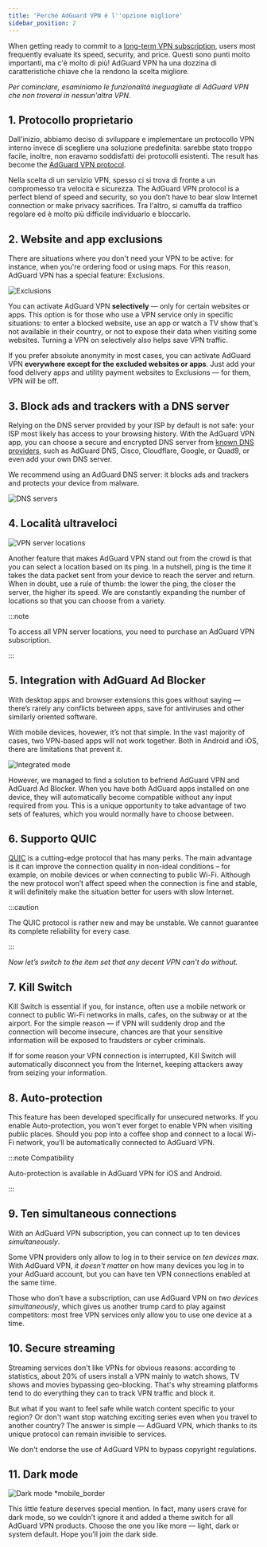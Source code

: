 ```yaml
---
title: 'Perché AdGuard VPN è l''opzione migliore'
sidebar_position: 2
---
```


When getting ready to commit to a [long-term VPN subscription](/general/subscription), users most frequently evaluate its speed, security, and price. Questi sono punti molto importanti, ma c'è molto di più! AdGuard VPN ha una dozzina di caratteristiche chiave che la rendono la scelta migliore.

*Per cominciare, esaminiamo le funzionalità ineguagliate di AdGuard VPN che non troverai in nessun'altra VPN.*

## 1. Protocollo proprietario

Dall'inizio, abbiamo deciso di sviluppare e implementare un protocollo VPN interno invece di scegliere una soluzione predefinita: sarebbe stato troppo facile, inoltre, non eravamo soddisfatti dei protocolli esistenti. The result has become the [AdGuard VPN protocol](/general/adguard-vpn-protocol).

Nella scelta di un servizio VPN, spesso ci si trova di fronte a un compromesso tra velocità e sicurezza. The AdGuard VPN protocol is a perfect blend of speed and security, so you don’t have to bear slow Internet connection or make privacy sacrifices. Tra l'altro, si camuffa da traffico regolare ed è molto più difficile individuarlo e bloccarlo.

## 2. Website and app exclusions

There are situations where you don't need your VPN to be active: for instance, when you're ordering food or using maps. For this reason, AdGuard VPN has a special feature: Exclusions.

![Exclusions](https://cdn.adguard.com/content/blog/articles/adguard-vpn/exclusions-en.png)

You can activate AdGuard VPN **selectively** — only for certain websites or apps. This option is for those who use a VPN service only in specific situations: to enter a blocked website, use an app or watch a TV show that's not available in their country, or not to expose their data when visiting some websites. Turning a VPN on selectively also helps save VPN traffic.

If you prefer absolute anonymity in most cases, you can activate AdGuard VPN **everywhere except for the excluded websites or apps**. Just add your food delivery apps and utility payment websites to Exclusions — for them, VPN will be off.

## 3. Block ads and trackers with a DNS server

Relying on the DNS server provided by your ISP by default is not safe: your ISP most likely has access to your browsing history. With the AdGuard VPN app, you can choose a secure and encrypted DNS server from [known DNS providers](https://adguard-dns.io/kb/general/dns-providers/), such as AdGuard DNS, Cisco, Cloudflare, Google, or Quad9, or even add your own DNS server.

We recommend using an AdGuard DNS server: it blocks ads and trackers and protects your device from malware.

![DNS servers](https://cdn.adtidy.org/blog/new/lkarpag_dns_screen_en.png)

## 4. Località ultraveloci

![VPN server locations](https://cdn.adguard.com/content/blog/articles/adguard-vpn/locations-en.png)

Another feature that makes AdGuard VPN stand out from the crowd is that you can select a location based on its ping. In a nutshell, ping is the time it takes the data packet sent from your device to reach the server and return. When in doubt, use a rule of thumb: the lower the ping, the closer the server, the higher its speed. We are constantly expanding the number of locations so that you can choose from a variety.

:::note

To access all VPN server locations, you need to purchase an AdGuard VPN subscription.

:::

## 5. Integration with AdGuard Ad Blocker

With desktop apps and browser extensions this goes without saying — there’s rarely any conflicts between apps, save for antiviruses and other similarly oriented software.

With mobile devices, hovewer, it’s not that simple. In the vast majority of cases, two VPN-based apps will not work together. Both in Android and iOS, there are limitations that prevent it.

![Integrated mode](https://cdn.adguard.com/content/blog/articles/adguard-vpn/integration-en.png)

However, we managed to find a solution to befriend AdGuard VPN and AdGuard Ad Blocker. When you have both AdGuard apps installed on one device, they will automatically become compatible without any input required from you. This is a unique opportunity to take advantage of two sets of features, which you would normally have to choose between.

## 6. Supporto QUIC

[QUIC](https://adguard-dns.io/en/blog/dns-over-quic.html#whatisquic) is a cutting-edge protocol that has many perks. The main advantage is it can improve the connection quality in non-ideal conditions – for example, on mobile devices or when connecting to public Wi-Fi. Although the new protocol won’t affect speed when the connection is fine and stable, it will definitely make the situation better for users with slow Internet.

:::caution

The QUIC protocol is rather new and may be unstable. We cannot guarantee its complete reliability for every case.

:::

*Now let’s switch to the item set that any decent VPN can't do without.*

## 7. Kill Switch

Kill Switch is essential if you, for instance, often use a mobile network or connect to public Wi-Fi networks in malls, cafes, on the subway or at the airport. For the simple reason — if VPN will suddenly drop and the connection will become insecure, chances are that your sensitive information will be exposed to fraudsters or cyber criminals.

If for some reason your VPN connection is interrupted, Kill Switch will automatically disconnect you from the Internet, keeping attackers away from seizing your information.

## 8. Auto-protection

This feature has been developed specifically for unsecured networks. If you enable Auto-protection, you won't ever forget to enable VPN when visiting public places. Should you pop into a coffee shop and connect to a local Wi-Fi network, you’ll be automatically connected to AdGuard VPN.

:::note Compatibility

Auto-protection is available in AdGuard VPN for iOS and Android.

:::

## 9. Ten simultaneous connections

With an AdGuard VPN subscription, you can connect up to ten devices *simultaneously*.

Some VPN providers only allow to log in to their service on *ten devices max*. With AdGuard VPN, *it doesn't matter* on how many devices you log in to your AdGuard account, but you can have ten VPN connections enabled at the same time.

Those who don’t have a subscription, can use AdGuard VPN on *two devices simultaneously*, which gives us another trump card to play against competitors: most free VPN services only allow you to use one device at a time.

## 10. Secure streaming

Streaming services don't like VPNs for obvious reasons: according to statistics, about 20% of users install a VPN mainly to watch shows, TV shows and movies bypassing geo-blocking. That's why streaming platforms tend to do everything they can to track VPN traffic and block it.

But what if you want to feel safe while watch content specific to your region? Or don't want stop watching exciting series even when you travel to another country? The answer is simple — AdGuard VPN, which thanks to its unique protocol can remain invisible to services.

We don't endorse the use of AdGuard VPN to bypass copyright regulations.

## 11. Dark mode

![Dark mode *mobile_border](https://cdn.adguardvpn.com/public/Adguard/Blog/vpn/main_en_black.png)

This little feature deserves special mention. In fact, many users crave for dark mode, so we couldn’t ignore it and added a theme switch for all AdGuard VPN products. Choose the one you like more — light, dark or system default. Hope you’ll join the dark side.
